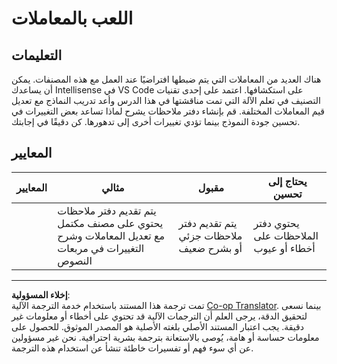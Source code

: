 <!--
CO_OP_TRANSLATOR_METADATA:
{
  "original_hash": "58dfdaf79fb73f7d34b22bdbacf57329",
  "translation_date": "2025-08-29T13:59:11+00:00",
  "source_file": "4-Classification/3-Classifiers-2/assignment.md",
  "language_code": "ar"
}
-->
# اللعب بالمعاملات

## التعليمات

هناك العديد من المعاملات التي يتم ضبطها افتراضيًا عند العمل مع هذه المصنفات. يمكن أن يساعدك Intellisense في VS Code على استكشافها. اعتمد على إحدى تقنيات التصنيف في تعلم الآلة التي تمت مناقشتها في هذا الدرس وأعد تدريب النماذج مع تعديل قيم المعاملات المختلفة. قم بإنشاء دفتر ملاحظات يشرح لماذا تساعد بعض التغييرات في تحسين جودة النموذج بينما تؤدي تغييرات أخرى إلى تدهورها. كن دقيقًا في إجابتك.

## المعايير

| المعايير | مثالي                                                                                                                   | مقبول                                               | يحتاج إلى تحسين              |
| -------- | ----------------------------------------------------------------------------------------------------------------------- | -------------------------------------------------- | ---------------------------- |
|          | يتم تقديم دفتر ملاحظات يحتوي على مصنف مكتمل مع تعديل المعاملات وشرح التغييرات في مربعات النصوص                          | يتم تقديم دفتر ملاحظات جزئي أو بشرح ضعيف          | يحتوي دفتر الملاحظات على أخطاء أو عيوب |

---

**إخلاء المسؤولية**:  
تمت ترجمة هذا المستند باستخدام خدمة الترجمة الآلية [Co-op Translator](https://github.com/Azure/co-op-translator). بينما نسعى لتحقيق الدقة، يرجى العلم أن الترجمات الآلية قد تحتوي على أخطاء أو معلومات غير دقيقة. يجب اعتبار المستند الأصلي بلغته الأصلية هو المصدر الموثوق. للحصول على معلومات حساسة أو هامة، يُوصى بالاستعانة بترجمة بشرية احترافية. نحن غير مسؤولين عن أي سوء فهم أو تفسيرات خاطئة تنشأ عن استخدام هذه الترجمة.